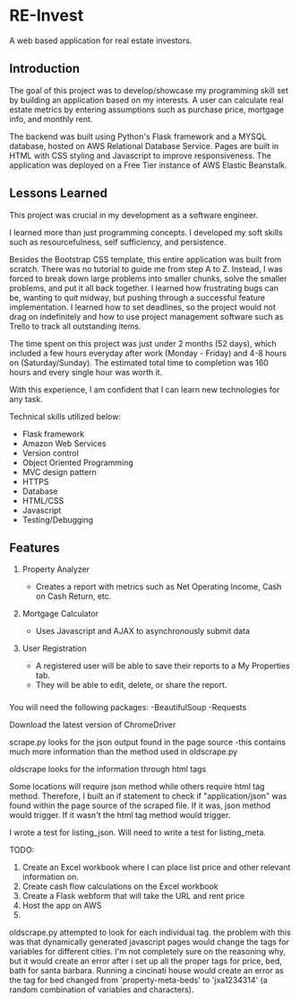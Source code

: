 # RE-Invest 
A web based application for real estate investors.

## Introduction
The goal of this project was to develop/showcase my programming skill set by building an application based on my interests. 
A user can calculate real estate metrics by entering assumptions such as purchase price, mortgage info, and monthly rent. 

The backend was built using Python's Flask framework and a MYSQL database, hosted on AWS Relational Database Service. 
Pages are built in HTML with CSS styling and Javascript to improve responsiveness. 
The application was deployed on a Free Tier instance of AWS Elastic Beanstalk. 

## Lessons Learned
This project was crucial in my development as a software engineer. 

I learned more than just programming concepts. I developed my soft skills such as resourcefulness, self sufficiency, and persistence. 

Besides the Bootstrap CSS template, this entire application was built from scratch. There was no tutorial to guide me from step A to Z.
Instead, I was forced to break down large problems into smaller chunks, solve the smaller problems, and put it all back together.
I learned how frustrating bugs can be, wanting to quit midway, but pushing through a successful feature implementation.
I learned how to set deadlines, so the project would not drag on indefinitely and how to use project management software such as Trello to track all outstanding items.  

The time spent on this project was just under 2 months (52 days), which included a few hours everyday after work (Monday - Friday) and 4-8 hours on (Saturday/Sunday). 
The estimated total time to completion was 160 hours and every single hour was worth it. 

With this experience, I am confident that I can learn new technologies for any task.

Technical skills utilized below:
- Flask framework 
- Amazon Web Services  
- Version control
- Object Oriented Programming
- MVC design pattern 
- HTTPS
- Database
- HTML/CSS
- Javascript
- Testing/Debugging


## Features 
1. Property Analyzer
    - Creates a report with metrics such as Net Operating Income, Cash on Cash Return, etc. 

2. Mortgage Calculator
    - Uses Javascript and AJAX to asynchronously submit data 
   
3. User Registration
    - A registered user will be able to save their reports to a My Properties tab.
    - They will be able to edit, delete, or share the report.





###



You will need the following packages:
-BeautifulSoup
-Requests

Download the latest version of ChromeDriver

scrape.py looks for the json output found in the page source 
-this contains much more information than the method used in oldscrape.py

oldscrape looks for the information through html tags

Some locations will require json method while others require html tag method. Therefore, I built an if statement to check if "application/json" was found within the page source of the scraped file. If it was, json method would trigger. If it wasn't the html tag method would trigger.

I wrote a test for listing_json. Will need to write a test for listing_meta.

TODO:
1. Create an Excel workbook where I can place list price and other relevant information on.
2. Create cash flow calculations on the Excel workbook
3. Create a Flask webform that will take the URL and rent price
4. Host the app on AWS 
5. 

oldscrape.py attempted to look for each individual tag. the problem with this was that dynamically generated javascript pages would change the tags for variables for different cities. I'm not completely sure on the reasoning why, but it would create an error after i set up all the proper tags for price, bed, bath for santa barbara. Running a cincinati house would create an error as the tag for bed changed from 'property-meta-beds' to 'jxa1234314' (a random combination of variables and characters). 

